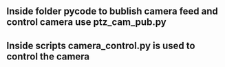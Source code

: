 ## Inside folder pycode to bublish camera feed and control camera use ptz_cam_pub.py 

## Inside scripts camera_control.py is used to control the camera
